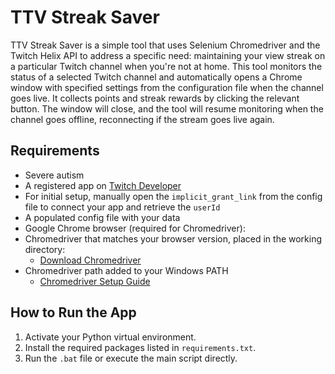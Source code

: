 # TTV Streak Saver

TTV Streak Saver is a simple tool that uses Selenium Chromedriver and the Twitch Helix API to address a specific need: maintaining your view streak on a particular Twitch channel when you're not at home. This tool monitors the status of a selected Twitch channel and automatically opens a Chrome window with specified settings from the configuration file when the channel goes live. It collects points and streak rewards by clicking the relevant button. The window will close, and the tool will resume monitoring when the channel goes offline, reconnecting if the stream goes live again.

## Requirements
- Severe autism
- A registered app on [Twitch Developer](https://dev.twitch.tv/)
- For initial setup, manually open the `implicit_grant_link` from the config file to connect your app and retrieve the `userId`
- A populated config file with your data
- Google Chrome browser (required for Chromedriver):
- Chromedriver that matches your browser version, placed in the working directory:
    - [Download Chromedriver](https://developer.chrome.com/docs/chromedriver/downloads)
- Chromedriver path added to your Windows PATH
    - [Chromedriver Setup Guide](https://www.youtube.com/watch?v=W4bHb1BsbnU)

## How to Run the App

1. Activate your Python virtual environment.
2. Install the required packages listed in `requirements.txt`.
3. Run the `.bat` file or execute the main script directly.


    
